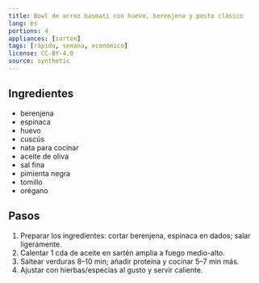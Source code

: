 ```yaml
---
title: Bowl de arroz basmati con huevo, berenjena y pesto clásico
lang: es
portions: 4
appliances: [sartén]
tags: [rápido, semana, económico]
license: CC-BY-4.0
source: synthetic
---
```

## Ingredientes
- berenjena
- espinaca
- huevo
- cuscús
- nata para cocinar
- aceite de oliva
- sal fina
- pimienta negra
- tomillo
- orégano

## Pasos
1. Preparar los ingredientes: cortar berenjena, espinaca en dados; salar ligeramente.
2. Calentar 1 cda de aceite en sartén amplia a fuego medio-alto.
3. Saltear verduras 8–10 min; añadir proteína y cocinar 5–7 min más.
4. Ajustar con hierbas/especias al gusto y servir caliente.
